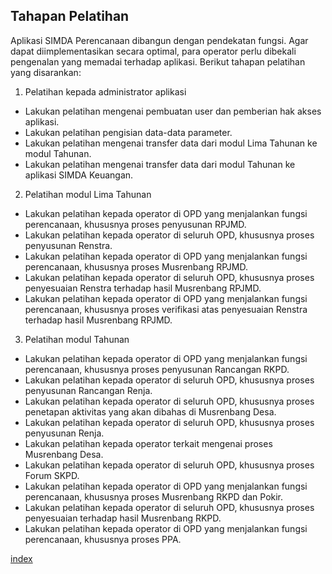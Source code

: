 ## Tahapan Pelatihan

Aplikasi SIMDA Perencanaan dibangun dengan pendekatan fungsi. Agar dapat diimplementasikan secara optimal, para operator perlu dibekali pengenalan yang memadai terhadap aplikasi. Berikut tahapan pelatihan yang disarankan:

1. Pelatihan kepada administrator aplikasi
- Lakukan pelatihan mengenai pembuatan user dan pemberian hak akses aplikasi.
- Lakukan pelatihan pengisian data-data parameter.
- Lakukan pelatihan mengenai transfer data dari modul Lima Tahunan ke modul Tahunan.
- Lakukan pelatihan mengenai transfer data dari modul Tahunan ke aplikasi SIMDA Keuangan.
2. Pelatihan modul Lima Tahunan
- Lakukan pelatihan kepada operator di OPD yang menjalankan fungsi perencanaan, khususnya proses penyusunan RPJMD.
- Lakukan pelatihan kepada operator di seluruh  OPD, khususnya proses penyusunan Renstra.
- Lakukan pelatihan kepada operator di OPD yang menjalankan fungsi perencanaan, khususnya proses Musrenbang RPJMD.
- Lakukan pelatihan kepada operator di seluruh OPD, khususnya proses penyesuaian Renstra terhadap hasil Musrenbang RPJMD.
- Lakukan pelatihan kepada operator di OPD yang menjalankan fungsi perencanaan, khususnya proses verifikasi atas penyesuaian Renstra terhadap hasil Musrenbang RPJMD.
3. Pelatihan modul Tahunan
- Lakukan pelatihan kepada operator di OPD yang menjalankan fungsi perencanaan, khususnya proses penyusunan Rancangan RKPD.
- Lakukan pelatihan kepada operator di seluruh  OPD, khususnya proses penyusunan Rancangan Renja.
- Lakukan pelatihan kepada operator di seluruh  OPD, khususnya proses penetapan aktivitas yang akan dibahas di Musrenbang Desa.
- Lakukan pelatihan kepada operator di seluruh  OPD, khususnya proses penyusunan Renja.
- Lakukan pelatihan kepada operator terkait mengenai proses Musrenbang Desa.
- Lakukan pelatihan kepada operator di seluruh  OPD, khususnya proses Forum SKPD.
- Lakukan pelatihan kepada operator di OPD yang menjalankan fungsi perencanaan, khususnya proses Musrenbang RKPD dan Pokir.
- Lakukan pelatihan kepada operator di seluruh  OPD, khususnya proses penyesuaian terhadap hasil Musrenbang RKPD.
- Lakukan pelatihan kepada operator di OPD yang menjalankan fungsi perencanaan, khususnya proses PPA.

[index](index.md)